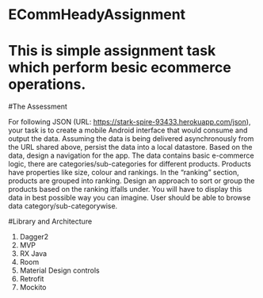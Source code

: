 # ECommHeadyAssignment
# This is simple assignment task which perform besic ecommerce operations.

#The​ ​Assessment

For following JSON (URL: https://stark-spire-93433.herokuapp.com/json), your task is to create
a ​mobile ​Android ​interface ​that ​would ​consume ​and ​output ​the ​data.
Assuming the data is being delivered asynchronously from the URL shared above, persist the
data ​into ​a ​local ​datastore.
Based on the data, design a navigation for the app. The data contains basic e-commerce
logic, there are categories/sub-categories for different products. Products have properties
like ​size, ​colour ​and rankings​.
In the “ranking” section, products are grouped into ranking. Design an approach to sort or
group ​the ​products ​based ​on ​the ​ranking ​it ​falls ​under.
You will have to display this data in best possible way you can imagine. User should be able
to ​browse ​data ​category/sub-category ​wise.

#Library and Architecture
1. Dagger2
2. MVP
3. RX Java
4. Room
5. Material Design controls
6. Retrofit
7. Mockito
